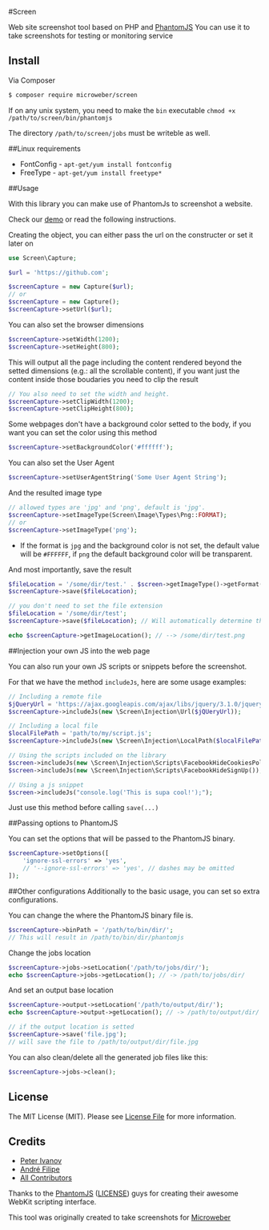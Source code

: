 #Screen

Web site screenshot tool based on PHP and [PhantomJS](http://phantomjs.org/ "")
You can use it to take screenshots for testing or monitoring service

## Install

Via Composer

``` bash
$ composer require microweber/screen
```

If on any unix system, you need to make the `bin` executable `chmod +x /path/to/screen/bin/phantomjs`

The directory `/path/to/screen/jobs` must be writeble as well.

##Linux requirements

 * FontConfig -  `apt-get/yum install fontconfig`
 * FreeType - `apt-get/yum install freetype*`

##Usage

With this library you can make use of PhantomJs to screenshot a website.

Check our [demo](/demo) or read the following instructions.

Creating the object, you can either pass the url on the constructer or set it later on
``` php
use Screen\Capture;

$url = 'https://github.com';

$screenCapture = new Capture($url);
// or
$screenCapture = new Capture();
$screenCapture->setUrl($url);
```

You can also set the browser dimensions
``` php
$screenCapture->setWidth(1200);
$screenCapture->setHeight(800);
```
This will output all the page including the content rendered beyond the setted dimensions (e.g.: all the scrollable content), if you want just the content inside those boudaries you need to clip the result
``` php
// You also need to set the width and height.
$screenCapture->setClipWidth(1200);
$screenCapture->setClipHeight(800);
```

Some webpages don't have a background color setted to the body, if you want you can set the color using this method
``` php
$screenCapture->setBackgroundColor('#ffffff');
```

You can also set the User Agent
``` php
$screenCapture->setUserAgentString('Some User Agent String');
```

And the resulted image type
``` php
// allowed types are 'jpg' and 'png', default is 'jpg'.
$screenCapture->setImageType(Screen\Image\Types\Png::FORMAT);
// or
$screenCapture->setImageType('png');
```
* If the format is ```jpg``` and the background color is not set, the default value will be ```#FFFFFF```, if ```png``` the default background color will be transparent.

And most importantly, save the result
``` php
$fileLocation = '/some/dir/test.' . $screen->getImageType()->getFormat();
$screenCapture->save($fileLocation);

// you don't need to set the file extension
$fileLocation = '/some/dir/test';
$screenCapture->save($fileLocation); // Will automatically determine the extension type

echo $screenCapture->getImageLocation(); // --> /some/dir/test.png
```

##Injection your own JS into the web page

You can also run your own JS scripts or snippets before the screenshot.

For that we have the method ```includeJs```, here are some usage examples:

``` php
// Including a remote file
$jQueryUrl = 'https://ajax.googleapis.com/ajax/libs/jquery/3.1.0/jquery.min.js';
$screenCapture->includeJs(new \Screen\Injection\Url($jQUeryUrl));

// Including a local file
$localFilePath = 'path/to/my/script.js';
$screenCapture->includeJs(new \Screen\Injection\LocalPath($localFilePath));

// Using the scripts included on the library
$screen->includeJs(new \Screen\Injection\Scripts\FacebookHideCookiesPolicy());
$screen->includeJs(new \Screen\Injection\Scripts\FacebookHideSignUp());

// Using a js snippet
$screen->includeJs("console.log('This is supa cool!');");
```

Just use this method before calling ```save(...)```

##Passing options to PhantomJS

You can set the options that will be passed to the PhantomJS binary.

``` php
$screenCapture->setOptions([
    'ignore-ssl-errors' => 'yes',
    // '--ignore-ssl-errors' => 'yes', // dashes may be omitted
]);
```


##Other configurations
Additionally to the basic usage, you can set so extra configurations.

You can change the where the PhantomJS binary file is.
``` php
$screenCapture->binPath = '/path/to/bin/dir/';
// This will result in /path/to/bin/dir/phantomjs
```

Change the jobs location
``` php
$screenCapture->jobs->setLocation('/path/to/jobs/dir/');
echo $screenCapture->jobs->getLocation(); // -> /path/to/jobs/dir/
```

And set an output base location
``` php
$screenCapture->output->setLocation('/path/to/output/dir/');
echo $screenCapture->output->getLocation(); // -> /path/to/output/dir/

// if the output location is setted
$screenCapture->save('file.jpg');
// will save the file to /path/to/output/dir/file.jpg
```

You can also clean/delete all the generated job files like this:
``` php
$screenCapture->jobs->clean();
```

## License

The MIT License (MIT). Please see [License File](LICENSE.md) for more information.

## Credits

- [Peter Ivanov](https://github.com/peter-mw)
- [André Filipe](https://github.com/MASNathan)
- [All Contributors](../../contributors)

Thanks to the [PhantomJS](http://phantomjs.org/ "Headless browser") ([LICENSE](https://github.com/ariya/phantomjs/blob/master/LICENSE.BSD)) guys for creating their awesome WebKit scripting interface.

This tool was originally created to take screenshots for [Microweber](http://microweber.com/ "Open Source CMS")
